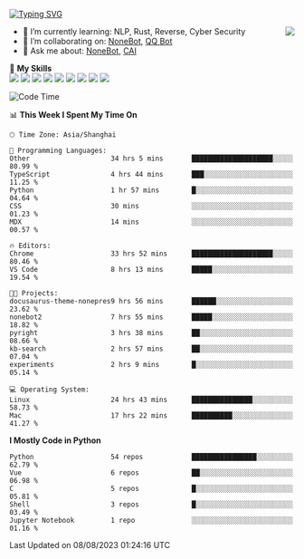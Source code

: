 [![Typing SVG](https://readme-typing-svg.herokuapp.com?size=25&duration=2500&color=8C43EA&vCenter=true&width=200&height=40&lines=Hi+there+%F0%9F%91%8B%F0%9F%8F%BB;I'm+yanyongyu)](https://git.io/typing-svg)

<a href="#">
  <img align="right" src="https://github-readme-stats.vercel.app/api?username=yanyongyu&count_private=true&show_icons=true&bg_color=15,f2f7fd,E0EAFC" />
</a>

- 🌱 I’m currently learning: NLP, Rust, Reverse, Cyber Security
- 👯 I’m collaborating on: [NoneBot](https://github.com/nonebot), [QQ Bot](https://github.com/Mrs4s/go-cqhttp)
- 💬 Ask me about: [NoneBot](https://github.com/nonebot), [CAI](https://github.com/cscs181/CAI)

🌟 **My Skills**  
![](https://img.shields.io/badge/-Python-3e74a2?style=flat-square&logo=Python&logoColor=fff)
![](https://img.shields.io/badge/-Node.js-339933?style=flat-square&logo=Node.js&logoColor=fff)
![](https://img.shields.io/badge/-Vue-4fc08d?style=flat-square&logo=Vue.js&logoColor=fff)
![](https://img.shields.io/badge/-React-2d98ce?style=flat-square&logo=React&logoColor=fff)
![](https://img.shields.io/badge/-Docker-2496ED?style=flat-square&logo=Docker&logoColor=fff)
![](https://img.shields.io/badge/-Linux-000000?style=flat-square&logo=Linux&logoColor=fff)
![](https://img.shields.io/badge/-MySQL-4479A1?style=flat-square&logo=MySQL&logoColor=fff)
![](https://img.shields.io/badge/-Redis-DC382D?style=flat-square&logo=Redis&logoColor=fff)
![](https://img.shields.io/badge/-MongoDB-47A248?style=flat-square&logo=MongoDB&logoColor=fff)

<!--START_SECTION:waka-->
![Code Time](http://img.shields.io/badge/Code%20Time-4%2C648%20hrs%2058%20mins-blue)

📊 **This Week I Spent My Time On** 

```text
🕑︎ Time Zone: Asia/Shanghai

💬 Programming Languages: 
Other                    34 hrs 5 mins       ████████████████████░░░░░   80.99 % 
TypeScript               4 hrs 44 mins       ███░░░░░░░░░░░░░░░░░░░░░░   11.25 % 
Python                   1 hr 57 mins        █░░░░░░░░░░░░░░░░░░░░░░░░   04.64 % 
CSS                      30 mins             ░░░░░░░░░░░░░░░░░░░░░░░░░   01.23 % 
MDX                      14 mins             ░░░░░░░░░░░░░░░░░░░░░░░░░   00.57 % 

🔥 Editors: 
Chrome                   33 hrs 52 mins      ████████████████████░░░░░   80.46 % 
VS Code                  8 hrs 13 mins       █████░░░░░░░░░░░░░░░░░░░░   19.54 % 

🐱‍💻 Projects: 
docusaurus-theme-nonepres9 hrs 56 mins       ██████░░░░░░░░░░░░░░░░░░░   23.62 % 
nonebot2                 7 hrs 55 mins       █████░░░░░░░░░░░░░░░░░░░░   18.82 % 
pyright                  3 hrs 38 mins       ██░░░░░░░░░░░░░░░░░░░░░░░   08.66 % 
kb-search                2 hrs 57 mins       ██░░░░░░░░░░░░░░░░░░░░░░░   07.04 % 
experiments              2 hrs 9 mins        █░░░░░░░░░░░░░░░░░░░░░░░░   05.14 % 

💻 Operating System: 
Linux                    24 hrs 43 mins      ███████████████░░░░░░░░░░   58.73 % 
Mac                      17 hrs 22 mins      ██████████░░░░░░░░░░░░░░░   41.27 % 
```

**I Mostly Code in Python** 

```text
Python                   54 repos            ████████████████░░░░░░░░░   62.79 % 
Vue                      6 repos             ██░░░░░░░░░░░░░░░░░░░░░░░   06.98 % 
C                        5 repos             █░░░░░░░░░░░░░░░░░░░░░░░░   05.81 % 
Shell                    3 repos             █░░░░░░░░░░░░░░░░░░░░░░░░   03.49 % 
Jupyter Notebook         1 repo              ░░░░░░░░░░░░░░░░░░░░░░░░░   01.16 % 
```




 Last Updated on 08/08/2023 01:24:16 UTC
<!--END_SECTION:waka-->
